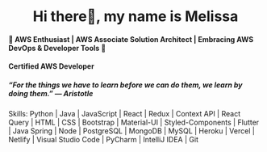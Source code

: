 <h1 align="center"> Hi there👋, my name is Melissa </h1>

#### 🚀 AWS Enthusiast | AWS Associate Solution Architect | Embracing AWS DevOps & Developer Tools 🚀
#### Certified AWS Developer

##### “For the things we have to learn before we can do them, we learn by doing them.” ― Aristotle

Skills: Python | Java | JavaScript | React | Redux | Context API | React Query | HTML | CSS | Bootstrap | Material-UI | Styled-Components | Flutter | Java Spring | Node  | PostgreSQL | MongoDB | MySQL | Heroku | Vercel | Netlify | Visual Studio Code | PyCharm | IntelliJ IDEA | Git 




